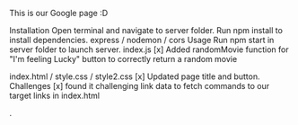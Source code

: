 This is our Google page :D

Installation
Open terminal and navigate to server folder.
Run npm install to install dependencies. express / nodemon / cors
Usage
Run npm start in server folder to launch server.
index.js
[x] Added randomMovie function for "I'm feeling Lucky" button to correctly return a random movie

index.html / style.css / style2.css
[x] Updated page title and button.
Challenges
[x] found it challenging link data to fetch commands to our target links in index.html


.